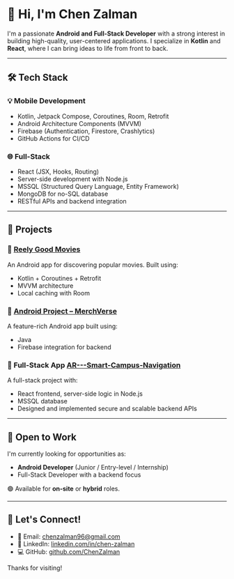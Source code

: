 # 👋 Hi, I'm Chen Zalman

I'm a passionate **Android and Full-Stack Developer** with a strong interest in building high-quality, user-centered applications. I specialize in **Kotlin** and **React**, where I can bring ideas to life from front to back.

---

## 🛠 Tech Stack

### 💡 Mobile Development
- Kotlin, Jetpack Compose, Coroutines, Room, Retrofit
- Android Architecture Components (MVVM)
- Firebase (Authentication, Firestore, Crashlytics)
- GitHub Actions for CI/CD

### 🌐 Full-Stack
- React (JSX, Hooks, Routing)
- Server-side development with Node.js
- MSSQL (Structured Query Language, Entity Framework)
- MongoDB for no-SQL database
- RESTful APIs and backend integration

---

## 📱 Projects

### 🔹 [Reely Good Movies](https://github.com/ChenZalman/reely-good-movies)
An Android app for discovering popular movies. Built using:
- Kotlin + Coroutines + Retrofit
- MVVM architecture
- Local caching with Room

### 🔹 [Android Project – MerchVerse](https://github.com/TamiMes/androidProject)
A feature-rich Android app built using:
- Java
- Firebase integration for backend

### 🔹 Full-Stack App [AR---Smart-Campus-Navigation](https://github.com/ChenZalman/AR---Smart-Campus-Navigation)
A full-stack project with:
- React frontend, server-side logic in Node.js
- MSSQL database
- Designed and implemented secure and scalable backend APIs

---

## 🚀 Open to Work
I'm currently looking for opportunities as:
- **Android Developer** (Junior / Entry-level / Internship)
- Full-Stack Developer with a backend focus

🟢 Available for **on-site** or **hybrid** roles.

---

## 🔗 Let's Connect!

- 📧 Email: chenzalman96@gmail.com  
- 💼 LinkedIn: [linkedin.com/in/chen-zalman](https://www.linkedin.com/in/chen-zalman)  
- 💻 GitHub: [github.com/ChenZalman](https://github.com/ChenZalman)

Thanks for visiting!
